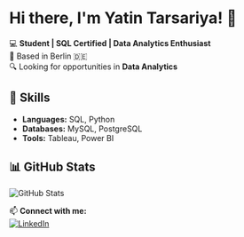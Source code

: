 # Hi there, I'm Yatin Tarsariya! 👋  

💻 **Student | SQL Certified | Data Analytics Enthusiast**  
📍 Based in Berlin 🇩🇪  
🔍 Looking for opportunities in **Data Analytics**  

## 🚀 Skills  
- **Languages:** SQL, Python  
- **Databases:** MySQL, PostgreSQL  
- **Tools:** Tableau, Power BI  

## 📊 GitHub Stats  
![GitHub Stats](https://github-readme-stats.vercel.app/api?username=yatin345&show_icons=true&theme=dark)  

📫 **Connect with me:**  
[![LinkedIn](https://img.shields.io/badge/LinkedIn-Profile-blue)](https://www.linkedin.com/in/yatintarsariya007/)  
